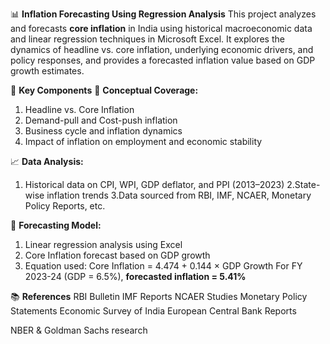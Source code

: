 📊 **Inflation Forecasting Using Regression Analysis**
This project analyzes and forecasts **core inflation** in India using historical macroeconomic data and linear regression techniques in Microsoft Excel. It explores the dynamics of headline vs. core inflation, underlying economic drivers, and policy responses, and provides a forecasted inflation value based on GDP growth estimates.

🧩 **Key Components**
📌 **Conceptual Coverage:**
1. Headline vs. Core Inflation
2. Demand-pull and Cost-push inflation
3. Business cycle and inflation dynamics
4. Impact of inflation on employment and economic stability

📈 **Data Analysis:**
1. Historical data on CPI, WPI, GDP deflator, and PPI (2013–2023)
2.State-wise inflation trends
3.Data sourced from RBI, IMF, NCAER, Monetary Policy Reports, etc.

🧮 **Forecasting Model:**
1. Linear regression analysis using Excel
2. Core Inflation forecast based on GDP growth
3. Equation used:
Core Inflation = 4.474 + 0.144 × GDP Growth
For FY 2023-24 (GDP = 6.5%), **forecasted inflation = 5.41%**

📚 **References**
RBI Bulletin
IMF Reports
NCAER Studies
Monetary Policy Statements
Economic Survey of India
European Central Bank Reports

NBER & Goldman Sachs research
